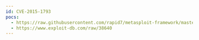 ```yaml
---
id: CVE-2015-1793
pocs:
  - https://raw.githubusercontent.com/rapid7/metasploit-framework/master/modules/auxiliary/server/openssl_altchainsforgery_mitm_proxy.rb
  - https://www.exploit-db.com/raw/38640
---
```

